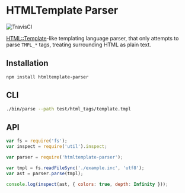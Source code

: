 # HTMLTemplate Parser

![TravisCI](https://travis-ci.org/Lapple/htmltemplate-parser.svg)

[HTML::Template](http://search.cpan.org/~samtregar/HTML-Template/Template.pm)-like templating language parser, that only attempts to parse `TMPL_*` tags, treating surrounding HTML as plain text.

## Installation

    npm install htmltemplate-parser

## CLI

```bash
./bin/parse --path test/html_tags/template.tmpl
```

## API

```js
var fs = require('fs');
var inspect = require('util').inspect;

var parser = require('htmltemplate-parser');

var tmpl = fs.readFileSync('./example.inc', 'utf8');
var ast = parser.parse(tmpl);

console.log(inspect(ast, { colors: true, depth: Infinity }));
```
